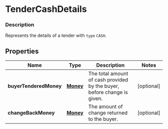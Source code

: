 
# TenderCashDetails

### Description

Represents the details of a tender with `type` `CASH`.

## Properties
Name | Type | Description | Notes
------------ | ------------- | ------------- | -------------
**buyerTenderedMoney** | [**Money**](Money.md) | The total amount of cash provided by the buyer, before change is given. |  [optional]
**changeBackMoney** | [**Money**](Money.md) | The amount of change returned to the buyer. |  [optional]



